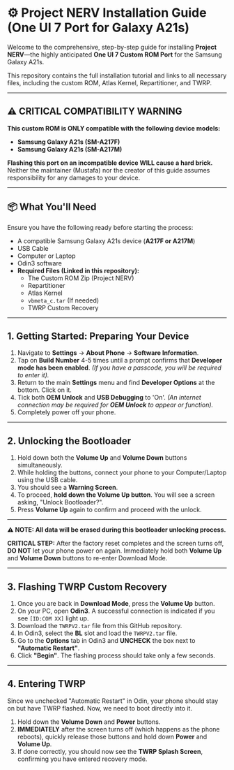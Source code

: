 # ⚙️ Project NERV Installation Guide (One UI 7 Port for Galaxy A21s)

Welcome to the comprehensive, step-by-step guide for installing **Project NERV**—the highly anticipated **One UI 7 Custom ROM Port** for the Samsung Galaxy A21s.

This repository contains the full installation tutorial and links to all necessary files, including the custom ROM, Atlas Kernel, Repartitioner, and TWRP.

---

## ⚠️ CRITICAL COMPATIBILITY WARNING

**This custom ROM is ONLY compatible with the following device models:**
* **Samsung Galaxy A21s (SM-A217F)**
* **Samsung Galaxy A21s (SM-A217M)**

**Flashing this port on an incompatible device WILL cause a hard brick.** Neither the maintainer (Mustafa) nor the creator of this guide assumes responsibility for any damages to your device.

---

## 📦 What You'll Need

Ensure you have the following ready before starting the process:

* A compatible Samsung Galaxy A21s device (**A217F or A217M**)
* USB Cable
* Computer or Laptop
* Odin3 software
* **Required Files (Linked in this repository):**
    * The Custom ROM Zip (Project NERV)
    * Repartitioner
    * Atlas Kernel
    * `vbmeta_c.tar` (If needed)
    * TWRP Custom Recovery

---

## 1. Getting Started: Preparing Your Device

1.  Navigate to **Settings** $\to$ **About Phone** $\to$ **Software Information**.
2.  Tap on **Build Number** 4-5 times until a prompt confirms that **Developer mode has been enabled**. *(If you have a passcode, you will be required to enter it).*
3.  Return to the main **Settings** menu and find **Developer Options** at the bottom. Click on it.
4.  Tick both **OEM Unlock** and **USB Debugging** to 'On'. *(An internet connection may be required for **OEM Unlock** to appear or function).*
5.  Completely power off your phone.

---

## 2. Unlocking the Bootloader

1.  Hold down both the **Volume Up** and **Volume Down** buttons simultaneously.
2.  While holding the buttons, connect your phone to your Computer/Laptop using the USB cable.
3.  You should see a **Warning Screen**.
4.  To proceed, **hold down the Volume Up button**. You will see a screen asking, "Unlock Bootloader?".
5.  Press **Volume Up** again to confirm and proceed with the unlock.

***

**⚠️ NOTE: All data will be erased during this bootloader unlocking process.**

**CRITICAL STEP:** After the factory reset completes and the screen turns off, **DO NOT** let your phone power on again. Immediately hold both **Volume Up** and **Volume Down** buttons to re-enter Download Mode.

***

## 3. Flashing TWRP Custom Recovery

1.  Once you are back in **Download Mode**, press the **Volume Up** button.
2.  On your PC, open **Odin3**. A successful connection is indicated if you see `[ID:COM XX]` light up.
3.  Download the `TWRPV2.tar` file from this GitHub repository.
4.  In Odin3, select the **BL** slot and load the `TWRPV2.tar` file.
5.  Go to the **Options** tab in Odin3 and **UNCHECK** the box next to **"Automatic Restart"**.
6.  Click **"Begin"**. The flashing process should take only a few seconds.

---

## 4. Entering TWRP

Since we unchecked "Automatic Restart" in Odin, your phone should stay on but have TWRP flashed. Now, we need to boot directly into it.

1.  Hold down the **Volume Down** and **Power** buttons.
2.  **IMMEDIATELY** after the screen turns off (which happens as the phone reboots), quickly release those buttons and hold down **Power** and **Volume Up**.
3.  If done correctly, you should now see the **TWRP Splash Screen**, confirming you have entered recovery mode.

